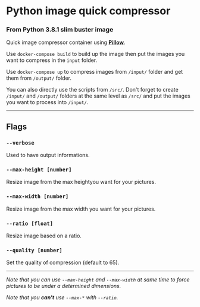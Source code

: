 # Python image quick compressor

### From **Python 3.8.1 slim buster image**

Quick image compressor container using [**Pillow**](https://pillow.readthedocs.io/en/stable/).


Use `docker-compose build` to build up the image then put the images you want to compress in the `input` folder.

Use `docker-compose up` to compress images from `/input/` folder and get them from `/output/` folder.

You can also directly use the scripts from `/src/`. Don't forget to create `/input/` and `/output/` folders at the same level as `/src/` and put the images you want to process into `/input/`.

---
## Flags
### `--verbose`
Used to have output informations.

### `--max-height [number]`
Resize image from the max heightyou want for your pictures.

### `--max-width [number]`
Resize image from the max width you want for your pictures.

### `--ratio [float]`
Resize image based on a ratio.

### `--quality [number]`
Set the quality of compression (default to 65).

---
*Note that you can use `--max-height` and `--max-width` at same time to force pictures to be under a determined dimensions.*

*Note that you **can't** use `--max-*` with `--ratio`.*